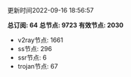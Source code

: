 更新时间2022-09-16 18:56:57

**总订阅: 64**
**总节点: 9723**
**有效节点: 2030**
- v2ray节点: 1661
- ss节点: 296
- ssr节点: 6
- trojan节点: 67
